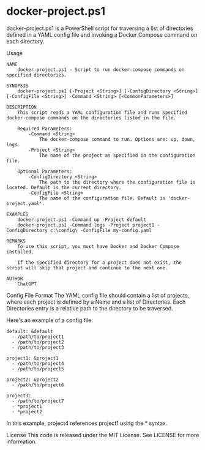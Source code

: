 # docker-project.ps1
docker-project.ps1 is a PowerShell script for traversing a list of directories defined in a YAML config file and invoking a Docker Compose command on each directory.

Usage
```
NAME
    docker-project.ps1 - Script to run docker-compose commands on specified directories.

SYNOPSIS
    docker-project.ps1 [-Project <String>] [-ConfigDirectory <String>] [-ConfigFile <String>] -Command <String> [<CommonParameters>]

DESCRIPTION
    This script reads a YAML configuration file and runs specified docker-compose commands on the directories listed in the file.

    Required Parameters:
        -Command <String>
            The docker-compose command to run. Options are: up, down, logs.
        -Project <String>
            The name of the project as specified in the configuration file.

    Optional Parameters:
        -ConfigDirectory <String>
            The path to the directory where the configuration file is located. Default is the current directory.
        -ConfigFile <String>
            The name of the configuration file. Default is 'docker-project.yaml'.

EXAMPLES
    docker-project.ps1 -Command up -Project default
    docker-project.ps1 -Command logs -Project project1 -ConfigDirectory c:\config\ -ConfigFile my-config.yaml

REMARKS
    To use this script, you must have Docker and Docker Compose installed.

    If the specified directory for a project does not exist, the script will skip that project and continue to the next one.

AUTHOR
    ChatGPT

```

Config File Format
The YAML config file should contain a list of projects, where each project is defined by a Name and a list of Directories. Each Directories entry is a relative path to the directory to be traversed.

Here's an example of a config file:
```
default: &default
  - /path/to/project1
  - /path/to/project2
  - /path/to/project3

project1: &project1
  - /path/to/project4
  - /path/to/project5

project2: &project2
  - /path/to/project6

project3:
  - /path/to/project7
  - *project1
  - *project2
```
In this example, project4 references project1 using the * syntax.

License
This code is released under the MIT License. See LICENSE for more information.
